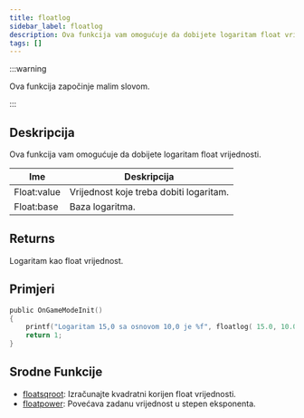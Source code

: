 ```yaml
---
title: floatlog
sidebar_label: floatlog
description: Ova funkcija vam omogućuje da dobijete logaritam float vrijednosti.
tags: []
---
```


:::warning

Ova funkcija započinje malim slovom.

:::

## Deskripcija

Ova funkcija vam omogućuje da dobijete logaritam float vrijednosti.

| Ime         | Deskripcija                             |
| ----------- | --------------------------------------- |
| Float:value | Vrijednost koje treba dobiti logaritam. |
| Float:base  | Baza logaritma.                         |

## Returns

Logaritam kao float vrijednost.

## Primjeri

```c
public OnGameModeInit()
{
    printf("Logaritam 15,0 sa osnovom 10,0 je %f", floatlog( 15.0, 10.0 ));
    return 1;
}
```

## Srodne Funkcije

- [floatsqroot](floatsqroot): Izračunajte kvadratni korijen float vrijednosti.
- [floatpower](floatpower): Povećava zadanu vrijednost u stepen eksponenta.
